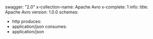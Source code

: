 swagger: "2.0"
x-collection-name: Apache Avro
x-complete: 1
info:
  title: Apache Avro
  version: 1.0.0
schemes:
- http
produces:
- application/json
consumes:
- application/json